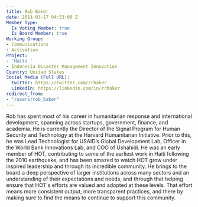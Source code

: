 ```yaml
---
title: Rob Baker
date: 2011-03-17 04:53:00 Z
Member Type:
  Is Voting Member: true
  Is Board Member: true
Working Group:
- Communications
- Activation
Project:
- 'Haiti '
- Indonesia Disaster Management Innovation
Country: United States
Social Media (Full URL):
  Twitter: https://twitter.com/rrbaker
  LinkedIn: https://linkedin.com/in/rrbaker
redirect_from:
- "/users/rob_baker"
---
```


Rob has spent most of his career in humanitarian response and international development, spanning across startups, government, finance, and academia. He is currently the Director of the Signal Program for Human Security and Technology at the Harvard Humanitarian Initiative. Prior to this, he was Lead Technologist for USAID’s Global Development Lab, Officer in the World Bank Innovations Lab, and COO of Ushahidi. He was an early member of HOT, contributing to some of the earliest work in Haiti following the 2010 earthquake, and has been amazed to watch HOT grow under inspired leadership and through its incredible community. He brings to the board a deep perspective of larger institutions across many sectors and an understanding of their expectations and needs, and through that helping ensure that HOT's efforts are valued and adopted at these levels. That effort means more consistent output, more transparent practices, and there by making sure to find the means to continue to support this community.